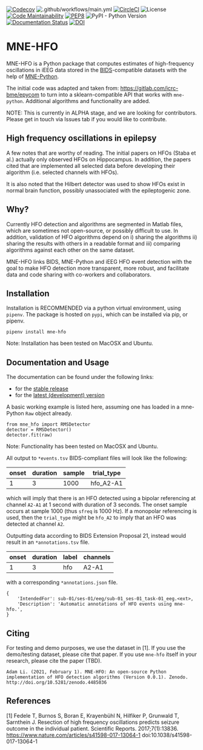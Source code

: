 [![Codecov](https://codecov.io/gh/adam2392/mne-hfo/branch/master/graph/badge.svg)](https://codecov.io/gh/adam2392/mne-hfo)
![.github/workflows/main.yml](https://github.com/adam2392/mne-hfo/workflows/.github/workflows/main.yml/badge.svg)
[![CircleCI](https://circleci.com/gh/adam2392/mne-hfo.svg?style=svg)](https://circleci.com/gh/adam2392/mne-hfo)
![License](https://img.shields.io/pypi/l/mne-bids)
[![Code Maintainability](https://api.codeclimate.com/v1/badges/3afe97439ec5133ce267/maintainability)](https://codeclimate.com/github/adam2392/mne-hfo/maintainability)
[![PEP8](https://img.shields.io/badge/code%20style-pep8-orange.svg)](https://www.python.org/dev/peps/pep-0008/)
![PyPI - Python Version](https://img.shields.io/pypi/pyversions/mne-hfo)
[![Documentation Status](https://readthedocs.org/projects/mne-hfo/badge/?version=latest)](https://mne-hfo.readthedocs.io/en/latest/?badge=latest)
[![DOI](https://zenodo.org/badge/DOI/10.5281/zenodo.4485036.svg)](https://doi.org/10.5281/zenodo.4485036)

[comment]: <> ([![PyPI Download count]&#40;https://pepy.tech/badge/mne-bids&#41;]&#40;https://pepy.tech/project/mne-bids&#41;)

MNE-HFO
=======

MNE-HFO is a Python package that computes estimates of high-frequency oscillations in iEEG data stored in
the [BIDS](https://bids.neuroimaging.io/)-compatible datasets with the help of
[MNE-Python](https://mne.tools/stable/index.html).

The initial code was adapted and taken from: https://gitlab.com/icrc-bme/epycom
to turn into a sklearn-compatible API that works with ``mne-python``. Additional algorithms and functionality are added.

NOTE: This is currently in ALPHA stage, and we are looking for contributors. Please get in touch via Issues tab if you
would like to contribute.

High frequency oscillations in epilepsy
---------------------------------------
A few notes that are worthy of reading. The initial papers on HFOs (Staba et al.)
actually only observed HFOs on Hippocampus. In addition, the papers cited that are implemented all selected data before
developing their algorithm (i.e. selected channels with HFOs).

It is also noted that the Hilbert detector was used to show HFOs exist in normal brain function, possibly unassociated
with the epileptogenic zone.

Why?
----
Currently HFO detection and algorithms are segmented in Matlab files, which are sometimes not open-source, or possibly
difficult to use. In addition, validation of HFO algorithms depend on i) sharing the algorithms ii) sharing the results
with others in a readable format and iii) comparing algorithms against each other on the same dataset.

MNE-HFO links BIDS, MNE-Python and iEEG HFO event detection with the goal to make HFO detection more transparent, more
robust, and facilitate data and code sharing with co-workers and collaborators.

Installation
------------
Installation is RECOMMENDED via a python virtual environment, using ``pipenv``. The package is hosted on ``pypi``, which
can be installed via pip, or pipenv.

    pipenv install mne-hfo

Note: Installation has been tested on MacOSX and Ubuntu.

Documentation and Usage
-----------------------

The documentation can be found under the following links:

- for the [stable release](https://mne-hfo.readthedocs.io/en/stable/index.html)
- for the [latest (development) version](https://mne-hfo.readthedocs.io/en/latest/index.html)

A basic working example is listed here, assuming one has loaded in a mne-Python ``Raw`` object already.

    from mne_hfo import RMSDetector
    detector = RMSDetector()
    detector.fit(raw)

Note: Functionality has been tested on MacOSX and Ubuntu.

All output to ``*events.tsv`` BIDS-compliant files will look like the following:

| onset      | duration | sample | trial_type |
| ---------- | -------- | ------ | ---------- |
| 1     | 3    | 1000   | hfo_A2-A1  |

which will imply that there is an HFO detected using a bipolar referencing at channel ``A2-A1``
at 1 second with duration of 3 seconds. The onset sample occurs at sample 1000 (thus ``sfreq`` is 1000 Hz). If a
monopolar referencing is used, then the ``trial_type`` might be ``hfo_A2`` to imply that an HFO was detected at
channel ``A2``.

Outputting data according to BIDS Extension Proposal 21, instead would result in 
an ``*annotations.tsv`` file. 

| onset      | duration | label | channels |
| ---------- | -------- | ------ | ---------- |
| 1     |  3  | hfo  | A2-A1 | 

with a corresponding ``*annotations.json`` file.

    {
        'IntendedFor': sub-01/ses-01/eeg/sub-01_ses-01_task-01_eeg.<ext>,
        'Description': 'Automatic annotations of HFO events using mne-hfo.',
    }


Citing
------
For testing and demo purposes, we use the dataset in [1]. If you use the demo/testing dataset, please cite that paper.
If you use ``mne-hfo`` itself in your research, please cite the paper (TBD).

    Adam Li. (2021, February 1). MNE-HFO: An open-source Python implementation of HFO detection algorithms (Version 0.0.1). Zenodo. http://doi.org/10.5281/zenodo.4485036

References
----------
[1] Fedele T, Burnos S, Boran E, Krayenbühl N, Hilfiker P, Grunwald T, Sarnthein J. Resection of high frequency
oscillations predicts seizure outcome in the individual patient. Scientific Reports. 2017;7(1):13836.
https://www.nature.com/articles/s41598-017-13064-1
doi:10.1038/s41598-017-13064-1
